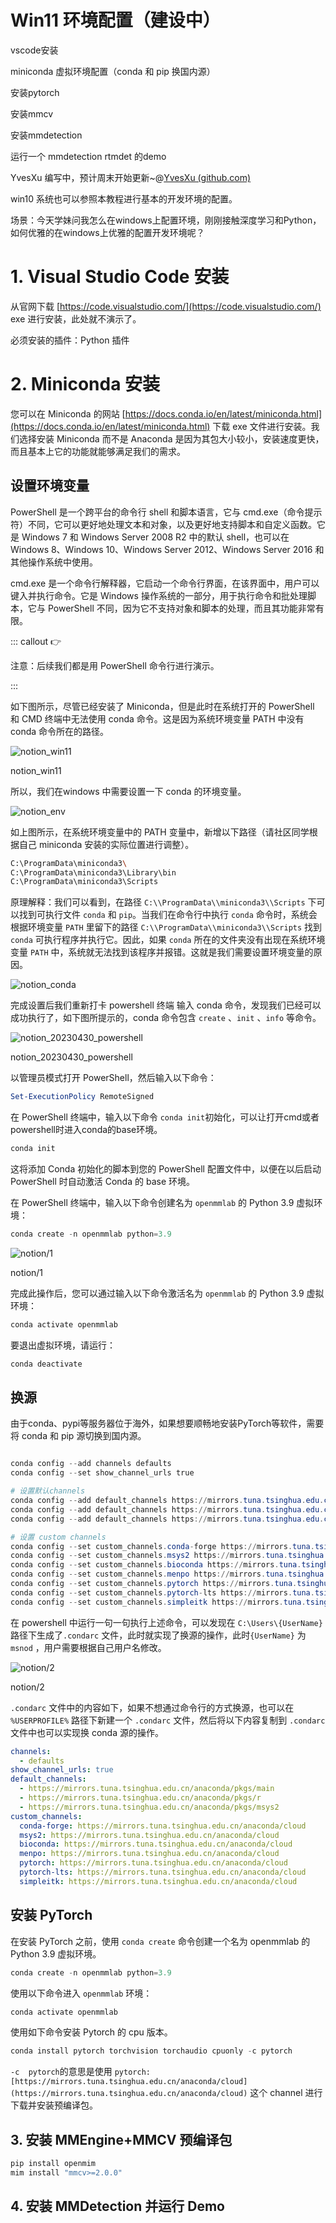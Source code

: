 # Win11 环境配置（建设中）

vscode安装

miniconda 虚拟环境配置（conda 和 pip 换国内源）

安装pytorch

安装mmcv

安装mmdetection

运行一个 mmdetection rtmdet 的demo

YvesXu 编写中，预计周末开始更新\~@[YvesXu (github.com)](https://github.com/YvesXu)


win10 系统也可以参照本教程进行基本的开发环境的配置。

场景：今天学妹问我怎么在windows上配置环境，刚刚接触深度学习和Python，如何优雅的在windows上优雅的配置开发环境呢？

# 1. Visual Studio Code 安装

从官网下载 [https://code.visualstudio.com/](https://code.visualstudio.com/) exe 进行安装，此处就不演示了。

必须安装的插件：Python 插件

# 2. Miniconda 安装

您可以在 Miniconda 的网站 [https://docs.conda.io/en/latest/miniconda.html](https://docs.conda.io/en/latest/miniconda.html) 下载 exe 文件进行安装。我们选择安装 Miniconda 而不是 Anaconda 是因为其包大小较小，安装速度更快，而且基本上它的功能就能够满足我们的需求。

## 设置环境变量

PowerShell 是一个跨平台的命令行 shell 和脚本语言，它与 cmd.exe（命令提示符）不同，它可以更好地处理文本和对象，以及更好地支持脚本和自定义函数。它是 Windows 7 和 Windows Server 2008 R2 中的默认 shell，也可以在 Windows 8、Windows 10、Windows Server 2012、Windows Server 2016 和其他操作系统中使用。

cmd.exe 是一个命令行解释器，它启动一个命令行界面，在该界面中，用户可以键入并执行命令。它是 Windows 操作系统的一部分，用于执行命令和批处理脚本，它与 PowerShell 不同，因为它不支持对象和脚本的处理，而且其功能非常有限。

::: callout 👉

注意：后续我们都是用 PowerShell 命令行进行演示。

:::

如下图所示，尽管已经安装了 Miniconda，但是此时在系统打开的 PowerShell 和 CMD 终端中无法使用 conda 命令。这是因为系统环境变量 PATH 中没有 conda 命令所在的路径。

![notion_win11](https://cdn.vansin.top/picgo/Windows%2011%20%E7%8E%AF%E5%A2%83%E9%85%8D%E7%BD%AE%2039c1bcbaa93f4c69b9f089752b1717aa.png)

notion_win11

所以，我们在windows 中需要设置一下 conda 的环境变量。

![notion_env](https://cdn.vansin.top/picgo/Windows%2011%20%E7%8E%AF%E5%A2%83%E9%85%8D%E7%BD%AE%2039c1bcbaa93f4c69b9f089752b1717aa-1.png)


如上图所示，在系统环境变量中的 PATH 变量中，新增以下路径（请社区同学根据自己 miniconda 安装的实际位置进行调整）。

```bash
C:\ProgramData\miniconda3\
C:\ProgramData\miniconda3\Library\bin
C:\ProgramData\miniconda3\Scripts
```

原理解释：我们可以看到，在路径 `C:\\ProgramData\\miniconda3\\Scripts` 下可以找到可执行文件 `conda` 和 `pip`。当我们在命令行中执行 `conda` 命令时，系统会根据环境变量 `PATH` 里留下的路径 `C:\\ProgramData\\miniconda3\\Scripts` 找到 `conda` 可执行程序并执行它。因此，如果 `conda` 所在的文件夹没有出现在系统环境变量 `PATH` 中，系统就无法找到该程序并报错。这就是我们需要设置环境变量的原因。

![notion_conda](https://cdn.vansin.top/picgo/Windows%2011%20%E7%8E%AF%E5%A2%83%E9%85%8D%E7%BD%AE%2039c1bcbaa93f4c69b9f089752b1717aa-2.png)


完成设置后我们重新打卡 powershell 终端 输入 conda 命令，发现我们已经可以成功执行了，如下图所提示的，conda 命令包含 `create` 、`init` 、`info` 等命令。

![notion_20230430_powershell](https://cdn.vansin.top/picgo/Windows%2011%20%E7%8E%AF%E5%A2%83%E9%85%8D%E7%BD%AE%2039c1bcbaa93f4c69b9f089752b1717aa-3.png)

notion_20230430_powershell

以管理员模式打开 PowerShell，然后输入以下命令：

```powershell
Set-ExecutionPolicy RemoteSigned
```

在 PowerShell 终端中，输入以下命令 `conda init`初始化，可以让打开cmd或者powershell时进入conda的base环境。

```powershell
conda init
```

这将添加 Conda 初始化的脚本到您的 PowerShell 配置文件中，以便在以后启动 PowerShell 时自动激活 Conda 的 base 环境。

在 PowerShell 终端中，输入以下命令创建名为 `openmmlab` 的 Python 3.9 虚拟环境：

```powershell
conda create -n openmmlab python=3.9
```

![notion/1](https://cdn.vansin.top/picgo/Windows%2011%20%E7%8E%AF%E5%A2%83%E9%85%8D%E7%BD%AE%2039c1bcbaa93f4c69b9f089752b1717aa-4.png)

notion/1

完成此操作后，您可以通过输入以下命令激活名为 `openmmlab` 的 Python 3.9 虚拟环境：

```powershell
conda activate openmmlab
```

要退出虚拟环境，请运行：

```powershell
conda deactivate
```

## 换源

由于conda、pypi等服务器位于海外，如果想要顺畅地安装PyTorch等软件，需要将 conda 和 pip 源切换到国内源。

```powershell

conda config --add channels defaults
conda config --set show_channel_urls true

# 设置默认channels
conda config --add default_channels https://mirrors.tuna.tsinghua.edu.cn/anaconda/pkgs/main
conda config --add default_channels https://mirrors.tuna.tsinghua.edu.cn/anaconda/pkgs/r
conda config --add default_channels https://mirrors.tuna.tsinghua.edu.cn/anaconda/pkgs/msys2

# 设置 custom channels
conda config --set custom_channels.conda-forge https://mirrors.tuna.tsinghua.edu.cn/anaconda/cloud
conda config --set custom_channels.msys2 https://mirrors.tuna.tsinghua.edu.cn/anaconda/cloud
conda config --set custom_channels.bioconda https://mirrors.tuna.tsinghua.edu.cn/anaconda/cloud
conda config --set custom_channels.menpo https://mirrors.tuna.tsinghua.edu.cn/anaconda/cloud
conda config --set custom_channels.pytorch https://mirrors.tuna.tsinghua.edu.cn/anaconda/cloud
conda config --set custom_channels.pytorch-lts https://mirrors.tuna.tsinghua.edu.cn/anaconda/cloud
conda config --set custom_channels.simpleitk https://mirrors.tuna.tsinghua.edu.cn/anaconda/cloud
```

在 powershell 中运行一句一句执行上述命令，可以发现在 `C:\Users\{UserName}` 路径下生成了`.condarc` 文件，此时就实现了换源的操作，此时`{UserName}` 为 `msnod` ，用户需要根据自己用户名修改。

![notion/2](https://cdn.vansin.top/picgo/Windows%2011%20%E7%8E%AF%E5%A2%83%E9%85%8D%E7%BD%AE%2039c1bcbaa93f4c69b9f089752b1717aa-5.png)

notion/2

`.condarc` 文件中的内容如下，如果不想通过命令行的方式换源，也可以在 `%USERPROFILE%` 路径下新建一个 `.condarc` 文件，然后将以下内容复制到 `.condarc`  文件中也可以实现换 conda 源的操作。

```yaml
channels:
  - defaults
show_channel_urls: true
default_channels:
  - https://mirrors.tuna.tsinghua.edu.cn/anaconda/pkgs/main
  - https://mirrors.tuna.tsinghua.edu.cn/anaconda/pkgs/r
  - https://mirrors.tuna.tsinghua.edu.cn/anaconda/pkgs/msys2
custom_channels:
  conda-forge: https://mirrors.tuna.tsinghua.edu.cn/anaconda/cloud
  msys2: https://mirrors.tuna.tsinghua.edu.cn/anaconda/cloud
  bioconda: https://mirrors.tuna.tsinghua.edu.cn/anaconda/cloud
  menpo: https://mirrors.tuna.tsinghua.edu.cn/anaconda/cloud
  pytorch: https://mirrors.tuna.tsinghua.edu.cn/anaconda/cloud
  pytorch-lts: https://mirrors.tuna.tsinghua.edu.cn/anaconda/cloud
  simpleitk: https://mirrors.tuna.tsinghua.edu.cn/anaconda/cloud
```

## 安装 PyTorch

在安装 PyTorch 之前，使用 `conda create` 命令创建一个名为 openmmlab 的 Python 3.9 虚拟环境。

```powershell
conda create -n openmmlab python=3.9
```

使用以下命令进入 `openmmlab` 环境： 

```powershell
conda activate openmmlab
```

使用如下命令安装 Pytorch 的 cpu 版本。

```powershell
conda install pytorch torchvision torchaudio cpuonly -c pytorch
```

`-c  pytorch`的意思是使用  `pytorch: [https://mirrors.tuna.tsinghua.edu.cn/anaconda/cloud](https://mirrors.tuna.tsinghua.edu.cn/anaconda/cloud)` 这个 channel 进行下载并安装预编译包。

## 3. 安装 MMEngine+MMCV 预编译包

```powershell
pip install openmim
mim install "mmcv>=2.0.0"
```

## 4. 安装 MMDetection 并运行 Demo
